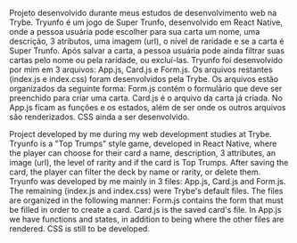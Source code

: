 Projeto desenvolvido durante meus estudos de desenvolvimento web na Trybe. Tryunfo é um jogo de Super Trunfo, desenvolvido em React Native, onde a pessoa usuária pode escolher para sua carta um nome, uma descrição, 3 atributos, uma imagem (url), o nível de raridade e se a carta é Super Trunfo. Após salvar a carta, a pessoa usuária pode ainda filtrar suas cartas pelo nome ou pela raridade, ou excluí-las. Tryunfo foi desenvolvido por mim em 3 arquivos: App.js, Card.js e Form.js. Os arquivos restantes (index.js e index.css) foram desenvolvidos pela Trybe. Os arquivos estão organizados da seguinte forma: Form.js contém o formulário que deve ser preenchido para criar uma carta. Card.js é o arquivo da carta já criada. No App.js ficam as funções e os estados, além de ser onde os outros arquivos são renderizados. CSS ainda a ser desenvolvido. 

Project developed by me during my web development studies at Trybe. Tryunfo is a "Top Trumps" style game, developed in React Native, where the player can choose for their card a name, description, 3 attributes, an image (url), the level of rarity and if the card is Top Trumps. After saving the card, the player can filter the deck by name or rarity, or delete them. Tryunfo was developed by me mainly in 3 files: App.js, Card.js and Form.js. The remaining (index.js and index.css) were Trybe's default files. The files are organized in the following manner: Form.js contains the form that must be filled in order to create a card. Card.js is the saved card's file. In App.js we have functions and states, in addition to being where the other files are rendered. CSS is still to be developed. 
